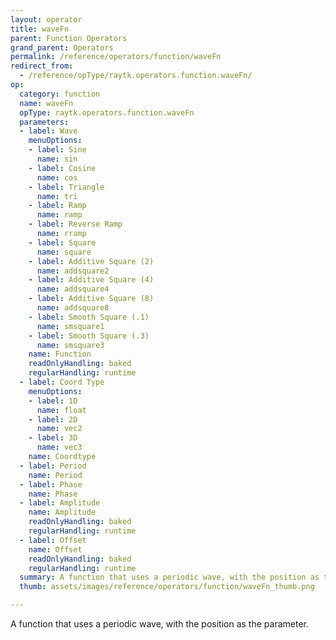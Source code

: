 ```yaml
---
layout: operator
title: waveFn
parent: Function Operators
grand_parent: Operators
permalink: /reference/operators/function/waveFn
redirect_from:
  - /reference/opType/raytk.operators.function.waveFn/
op:
  category: function
  name: waveFn
  opType: raytk.operators.function.waveFn
  parameters:
  - label: Wave
    menuOptions:
    - label: Sine
      name: sin
    - label: Cosine
      name: cos
    - label: Triangle
      name: tri
    - label: Ramp
      name: ramp
    - label: Reverse Ramp
      name: rramp
    - label: Square
      name: square
    - label: Additive Square (2)
      name: addsquare2
    - label: Additive Square (4)
      name: addsquare4
    - label: Additive Square (8)
      name: addsquare8
    - label: Smooth Square (.1)
      name: smsquare1
    - label: Smooth Square (.3)
      name: smsquare3
    name: Function
    readOnlyHandling: baked
    regularHandling: runtime
  - label: Coord Type
    menuOptions:
    - label: 1D
      name: float
    - label: 2D
      name: vec2
    - label: 3D
      name: vec3
    name: Coordtype
  - label: Period
    name: Period
  - label: Phase
    name: Phase
  - label: Amplitude
    name: Amplitude
    readOnlyHandling: baked
    regularHandling: runtime
  - label: Offset
    name: Offset
    readOnlyHandling: baked
    regularHandling: runtime
  summary: A function that uses a periodic wave, with the position as the parameter.
  thumb: assets/images/reference/operators/function/waveFn_thumb.png

---
```



A function that uses a periodic wave, with the position as the parameter.
